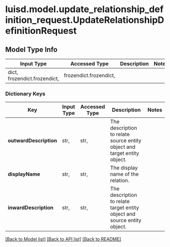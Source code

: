 # luisd.model.update_relationship_definition_request.UpdateRelationshipDefinitionRequest

## Model Type Info
Input Type | Accessed Type | Description | Notes
------------ | ------------- | ------------- | -------------
dict, frozendict.frozendict,  | frozendict.frozendict,  |  | 

### Dictionary Keys
Key | Input Type | Accessed Type | Description | Notes
------------ | ------------- | ------------- | ------------- | -------------
**outwardDescription** | str,  | str,  | The description to relate source entity object and target entity object. | 
**displayName** | str,  | str,  | The display name of the relation. | 
**inwardDescription** | str,  | str,  | The description to relate target entity object and source entity object. | 

[[Back to Model list]](../../README.md#documentation-for-models) [[Back to API list]](../../README.md#documentation-for-api-endpoints) [[Back to README]](../../README.md)

